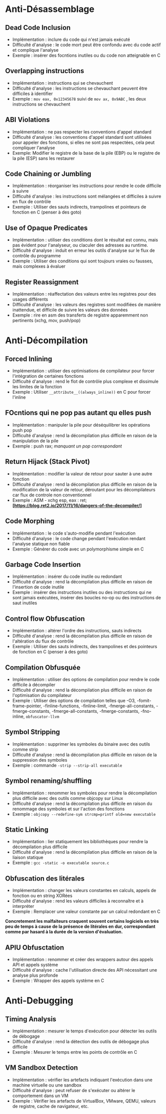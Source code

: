 # Anti-Désassemblage

## Dead Code Inclusion 
- Implémentation : inclure du code qui n'est jamais exécuté
- Difficulté d'analyse : le code mort peut être confondu avec du code actif et complique l'analyse
- Exemple : insérer des focntions inutiles ou du code non atteignable en C

## Overlapping instructions
- Implémentation : instructions qui se chevauchent
- Difficulté d'analyse : les instructions se chevauchant peuvent être difficiles à identifier
- Exemple : `mov eax, 0x12345678` suivi de `mov ax, 0x9ABC` , les deux instructions se chevauchent

## ABI Violations 
- Implémentation : ne pas respecter les conventions d'appel standard
- Difficulté d'analyse : les conventions d'appel standard sont utilisées pour appeler des fonctions, si elles ne sont pas respectées, cela peut compliquer l'analyse
- Exemple: Modifier le registre de la base de la pile (EBP) ou le registre de la pile (ESP) sans les restaurer

## Code Chaining or Jumbling
- Implémentation : réorganiser les instructions pour rendre le code difficile à suivre
- Difficulté d'analyse : les instructions sont mélangées et difficiles à suivre en flux de contrôle
- Exemple : Utiliser des sauts indirects, trampolines et pointeurs de fonction en C (penser à des goto)

## Use of Opaque Predicates
- Implémentation : utiliser des conditions dont le résultat est connu, mais pas évident pour l'analyseur, ou claculer des adresses au runtime.
- Difficulté d'analyse : induit en erreur les outils d'analyse sur le flux de contrôle du programme
- Exemple : Utiliser des conditions qui sont toujours vraies ou fausses, mais complexes à évaluer
  
## Register Reassignment
- Implémentation : réaffectation des valeurs entre les registres pour des usages différents
- Difficulté d'analyse : les valeurs des registres sont modifiées de manière inattendue, et difficile de suivre les valeurs des données
- Exemple : rire en asm des transferts de registre apparemment non pertinents (xchg, mov, push/pop)


# Anti-Décompilation
## Forced Inlining
- Implémentation : utiliser des optimisations de compilateur pour forcer l'intégration de certaines fonctions
- Difficulté d'analyse : rend le flot de contrôle plus complexe et dissimule les limites de la fonction
- Exemple : Utiliser ```__attribute__((always_inline))``` en C pour forcer l'inline
  
## FOcntions qui ne pop pas autant qu elles push
- Implémentation : manipuler la pile pour déséquilibrer les opérations push pop
- Difficulté d'analyse : rend la décompilation plus difficile en raison de la manipulation de la pile
- Exemple : push rax;   *manquant un pop correspondant*

## Return Hijack (Stack Pivot)
- Implémentation : modifier la valeur de retour pour sauter à une autre fonction
- Difficulté d'analyse : rend la décompilation plus difficile en raison de la modification de la valeur de retour, déroutant pour les décompilateurs car flux de controle non conventionnel
- Exemple : ASM - xchg esp, eax : ret;
**[https://blog.ret2.io/2017/11/16/dangers-of-the-decompiler/]**

## Code Morphing
- Implémentation : le code s'auto-modifie pendant l'exécution
- Difficulté d'analyse : le code change pendant l'exécution rendant l'analyse statique non fiable
- Exemple : Générer du code avec un polymorphisme simple en C


## Garbage Code Insertion
- Implémentation : insérer du code inutile ou redondant
- Difficulté d'analyse : rend la décompilation plus difficile en raison de l'insertion de code inutile
- Exemple : insérer des instructions inutiles ou des instructions qui ne sont jamais exécutées, insérer des boucles no-op ou des instructions de saut inutiles

## Control flow Obfuscation
- Implémentation : altérer l'ordre des instructions, sauts indirects
- Difficulté d'analyse : rend la décompilation plus difficile en raison de l'altération du flux de contrôle
- Exemple : Utiliser des sauts indirects, des trampolines et des pointeurs de fonction en C (penser à des goto)
  
## Compilation Obfusquée
- Implémentation : utiliser des options de compilation pour rendre le code difficile à décompiler
- Difficulté d'analyse : rend la décompilation plus difficile en raison de l'optimisation du compilateur
- Exemple : Utiliser des options de compilation telles que -O3, -fomit-frame-pointer, -finline-functions, -finline-limit, -fmerge-all-constants, -fmerge-constants, -fmerge-all-constants, -fmerge-constants, -fno-inline, ```obfuscator-llvm```

## Symbol Stripping
- Implémentation : supprimer les symboles du binaire avec des outils comme strip
- Difficulté d'analyse : rend la décompilation plus difficile en raison de la suppression des symboles
- Exemple : commande ```-strip --strip-all executable ```
  
## Symbol renaming/shuffling
- Implémentation : renommer les symboles pour rendre la décompilation plus difficile avec des outils comme objcopy sur Linux
- Difficulté d'analyse : rend la décompilation plus difficile en raison du renommage des symboles et sur l'action des fonctions
- Exemple : ```objcopy --redefine-sym strcmp=printf old=new executable```
  
## Static Linking
- Implémentation : lier statiquement les bibliothèques pour rendre la décompilation plus difficile
- Difficulté d'analyse : rend la décompilation plus difficile en raison de la liaison statique
- Exemple : ```gcc -static -o executable source.c```

## Obfuscation des litérales
- Implémentation : changer les valeurs constantes en calculs, appels de fonction ou en string XORées
- Difficulté d'analyse : rend les valeurs difficiles à reconnaître et à interpréter
- Exemple : Remplacer une valeur constante par un calcul redondant en C
  
**Concretement les malfaiteurs craquent souvent certains logiciels en très peu de temps à cause de la présence de litérales en dur, correspondant comme par hasard à la durée de la version d'évaluation.**

## APIU Obfusctation
- Implémentation : renommer et créer des wrappers autour des appels API et appels système
- Difficulté d'analyse : cache l'utilisation directe des API nécessitant une analyse plus profonde
- Exemple : Wrapper des appels système en C
  
# Anti-Debugging

## Timing Analysis
- Implémentation : mesurer le temps d'exécution pour détecter les outils de débogage
- Difficulté d'analyse : rend la détection des outils de débogage plus difficile
- Exemple : Mesurer le temps entre les points de contrôle en C

## VM Sandbox Detection
- Implémentation : vérifier les artefacts indiquant l'exécution dans une machine virtuelle ou une sandbox
- Difficulté d'analyse : peut refuser de s'exécuter ou altérer le comportement dans un VM
- Exemple : Vérifier les artefacts de VirtualBox, VMware, QEMU, valeurs de registre, cache de navigateur, etc.
